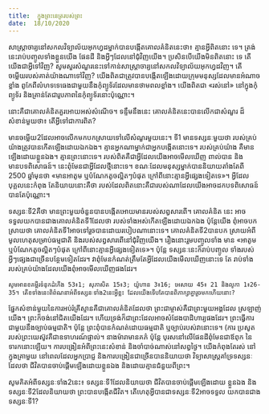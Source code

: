 ```yaml
---
title:  ក្នុងព្រះនេត្ររបស់ព្រះ
date:  18/10/2020
---
```


សាស្រ្ដាចារ្យនៅសកលវិទ្យាល័យអុកហ្វដម្នាក់បានបង្កើតគោលគំនិតនេះថា៖ គ្មានអ្វីពិតនោះ ទេ។ ត្រង់នេះរាប់បញ្ចូលទាំងខ្លួនយើង ផែនដី និងអ្វីៗដែលនៅជុំវិញយើង។ ប្រសិនបើយើងមិនពិតនោះ ទេ តើយើងជាអ្វីទៅវិញ? សូមសួរសំណួរនេះទៅកាន់សាស្ត្រាចារ្យនៅសកលវិទ្យាល័យអុកហ្វដវិញ។ តើ ចម្លើយរបស់គាត់យ៉ាងណាទៅវិញ? យើងពិតជាត្រូវបានបង្កើតឡើងដោយក្រុមមនុស្សដែលមានអំណាច ខ្លាំង ពូកែពីលំហទទេធេងជាមួយនឹងកុំព្យូទ័រដែលមានថាមពលខ្លាំង។ យើងពិតជា «រស់នៅ» នៅក្នុងកុំព្យូទ័រ និងគ្រាន់តែជារូបភាពនៃកុំព្យូទ័រនោះប៉ុណ្ណោះ។

នោះគឺជាគោលគំនិតគួរអោយអស់សំណើច។ ទន្ទឹមនឹងនេះ គោលគំនិតនេះបានលើកជាសំណួរ ដ៏សំខាន់មួយថា៖ តើអ្វីទៅជាការពិត?

មានចម្លើយ2ដែលអាចលើកមកបកស្រាយទៅលើសំណួរមួយនេះ។ ទី1 មានទស្សនៈមួយថា របស់គ្រប់យ៉ាងត្រូវបានកើតឡើងដោយឯកឯង។ គ្មានអ្នកណាម្នាក់ជាអ្នកបង្កើតនោះទេ។ របស់គ្រប់យ៉ាង គឺមានឡើងដោយខ្លួនឯង។ គ្មានព្រះនោះទេ។ របស់ពិតគឺជាអ្វីដែលយើងអាចមើលឃើញ ពាល់បាន និង មានបទពិសោធន៍។ នេះពុំមែនជាអ្វីដែលថ្មីនោះទេ។ ខណៈដែលមនុស្សម្នាក់បាននិយាយតាំងតែពី 2500 ឆ្នាំមុនថា «មានអាតូម ឬបំណែកតូចល្អិតៗបំផុត ក្រៅពីនោះគ្មានអ្វីផ្សេងទៀតទេ»។ អ្វីដែលបុគ្គលនេះកំពុង តែនិយាយនោះគឺថា របស់ដែលពិតនោះគឺជារបស់ណាដែលយើងអាចដកបទពិសោធន៍បានតែប៉ុណ្ណោះ។

ទស្សនៈទី2គឺថា មានព្រះមួយចំនួនបានបង្កើតអោយមានរបស់សព្វសារពើ។ គោលគំនិត នេះ អាចទទួលយកបានជាងគោលគំនិតទី1ដែលថា របស់ទាំងអស់កើតឡើងដោយឯកឯង ប៉ុន្តែយើង ពុំអាចបកស្រាយថា គោលគំនិតទី1អាចទៅរួចបានដោយរបៀបណានោះទេ។ គោលគំនិតទី2បានបក ស្រាយអំពីមូលហេតុសម្រាប់ធម្មជាតិ និងរបស់សព្វសារពើនៅជុំវិញយើង។ រឿងនោះរួមបញ្ចូលទាំង មាន «អាតូម ឬបំណែកតូចល្អិតៗបំផុត ក្រៅពីនោះគ្មានអ្វីផ្សេងទៀតទេ»។ ប៉ុន្តែ ទស្សនៈនេះក៏រាប់បញ្ចូល ទាំងរបស់អ្វីៗផ្សេងជាច្រើនបន្ថែមទៀតដែរ។ វាពុំមែនកំណត់ត្រឹមតែអ្វីដែលយើងមើលឃើញនោះទេ តែ រាប់ទាំងរបស់គ្រប់យ៉ាងដែលយើងពុំអាចមើលឃើញផងដែរ។

`សូមអានខគម្ពីរទំនុកដំកើង 53៖1; សុភាសិត 15៖3; យ៉ូហាន 3៖16; អេសាយ 45៖ 21 និងលូកា 1៖26-35។ តើខទាំងនេះពិព៌ណនាអំពីទស្សនៈទាំង2នេះអ្វីខ្លះ ដែលយើងទើបតែបានពិភាក្សាគ្នារួចមកហើយនោះ?`

ផ្នែកសំខាន់មួយនៃការអប់រំគ្រីស្ទានគឺជាគោលគំនិតដែលថា ព្រះជាម្ចាស់គឺជាព្រះមួយអង្គដែល ស្រឡាញ់យើង។ ព្រះក៏ចង់នៅជិតយើងដែរ។ ហើយទ្រង់ក៏ជាព្រះដែលអាចសំដែងបាដិហារ្យផងដែរ។ ព្រះធ្វើការជាមួយនឹងច្បាប់ធម្មជាតិ។ ប៉ុន្តែ ព្រះពុំបានកំណត់ដោយធម្មជាតិ ឬច្បាប់របស់វានោះទេ។ (ការ ប្រសូតរបស់ព្រះយេស៊ូវគឺជាឧទាហរណ៍ផ្ទាល់។ នាងម៉ារាមានគភ៌ ប៉ុន្តែ បុរសនៅលើផែនដីពុំមែនជាឪពុក នៃទារកនោះឡើយ។ ការបង្រៀនអំពីព្រះនេះសំខាន់ និងចាំបាច់ណាស់នៅសព្វថ្ងៃ។ យើងកំពុងតែរស់ នៅក្នុងគ្រាមួយ នៅពេលដែលអ្នកប្រាជ្ញ និងការបង្រៀនជាច្រើនបាននិយាយថា វិទ្យាសាស្ត្រគាំទ្រទស្សនៈ ដែលថា ជីវិតបានចាប់ផ្តើមឡើងដោយខ្លួនឯង និងដោយគ្មានជំនួយពីព្រះ។

សូមគិតអំពីទស្សនៈទាំង2នេះ៖ ទស្សនៈទី1ដែលនិយាយថា ជីវិតបានចាប់ផ្តើមឡើងដោយ ខ្លួនឯង និងទស្សនៈទី2ដែលនិយាយថា ព្រះបានបង្កើតជីវិត។ តើហេតុអ្វីបានជាទស្សនៈទី2អាចទទួល យកបានជាងទស្សនៈទី1?